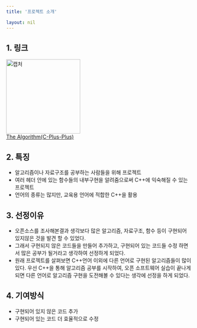 ```yaml
---
title: '프로젝트 소개'

layout: nil
---
```



## 1. 링크 <br>
   <img width="200" height="200" alt="캡처" src="https://user-images.githubusercontent.com/28394879/58865743-11c76a80-86f2-11e9-9e6b-c7ef2c03bf56.PNG"> <br>
   [The Algorithm(C-Plus-Plus)](https://github.com/TheAlgorithms/C-Plus-Plus)
   <br>
## 2. 특징<br>
- 알고리즘이나 자료구조를 공부하는 사람들을 위해  프로젝트
- 여러 헤더 안에 있는 함수들의 내부구현을 알려줌으로써 C++에 익숙해질 수 있는 프로젝트
- 언어의 종류는 많지만, 교육용 언어에 적합한 C++을 활용
 
   
## 3. 선정이유 <br>
- 오픈소스를 조사해본결과 생각보다 많은 알고리즘, 자료구조, 함수 등이 구현되어 있지않은 것을 발견 할 수 있었다. 
- 그래서 구현되지 않은 코드들을 만들어 추가하고, 구현되어 있는 코드들 수정 하면서 많은 공부가 될거라고 생각하여 선정하게 되었다. 
- 원래 프로젝트를 살펴보면 C++언어 이외에 다른 언어로 구현된 알고리즘들이 많이 있다. 
  우선 C++을 통해 알고리즘 공부를 시작하여, 오픈 소프트웨어 실습이 끝나게 되면 다른 언어로 알고리즘 구현을 도전해볼 수 있다는 생각에 
  선정을 하게 되었다.

## 4. 기여방식 <br>
- 구현되어 있지 않은 코드 추가
- 구현되어 있는 코드 더 효율적으로 수정
